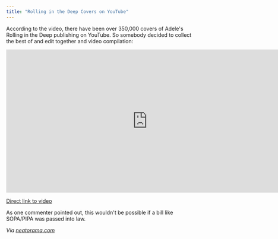 ```yaml
---
title: "Rolling in the Deep Covers on YouTube"
---
```

<p>According to the video, there have been over 350,000 covers of Adele's Rolling in the Deep publishing on YouTube. So somebody decided to collect the best of and edit together and video compilation:</p>
<p><iframe width="759" height="386" src="https://www.youtube.com/embed/n6cWqnJBq8A" frameborder="0" allowfullscreen></iframe></p>
<p><a href="https://youtu.be/n6cWqnJBq8A">Direct link to video</a></p>
<p>As one commenter pointed out, this wouldn't be possible if a bill like SOPA/PIPA was passed into law.</p>
<p><em>Via <a href="https://www.neatorama.com/2012/01/18/rolling-in-the-deep/">neatorama.com</a></em></p>

